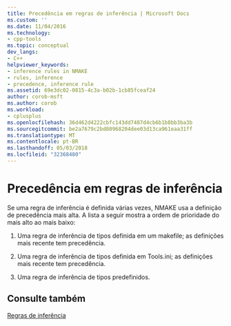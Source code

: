 ```yaml
---
title: Precedência em regras de inferência | Microsoft Docs
ms.custom: ''
ms.date: 11/04/2016
ms.technology:
- cpp-tools
ms.topic: conceptual
dev_langs:
- C++
helpviewer_keywords:
- inference rules in NMAKE
- rules, inference
- precedence, inference rule
ms.assetid: 69e3dc02-0815-4c3a-b02b-1cb85fceaf24
author: corob-msft
ms.author: corob
ms.workload:
- cplusplus
ms.openlocfilehash: 36d462d4222cbfc143dd7487d4cb6b1b8bb3ba3b
ms.sourcegitcommit: be2a7679c2bd80968204dee03d13ca961eaa31ff
ms.translationtype: MT
ms.contentlocale: pt-BR
ms.lasthandoff: 05/03/2018
ms.locfileid: "32368480"
---
```

# <a name="precedence-in-inference-rules"></a>Precedência em regras de inferência
Se uma regra de inferência é definida várias vezes, NMAKE usa a definição de precedência mais alta. A lista a seguir mostra a ordem de prioridade do mais alto ao mais baixo:  
  
1.  Uma regra de inferência de tipos definida em um makefile; as definições mais recente tem precedência.  
  
2.  Uma regra de inferência de tipos definida em Tools.ini; as definições mais recente tem precedência.  
  
3.  Uma regra de inferência de tipos predefinidos.  
  
## <a name="see-also"></a>Consulte também  
 [Regras de inferência](../build/inference-rules.md)